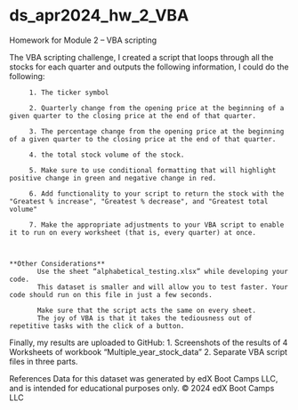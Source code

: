 # ds_apr2024_hw_2_VBA
Homework for Module 2 – VBA scripting

The VBA scripting challenge, I created a script that loops through all the stocks for each quarter and outputs the following information, I could do the following:

         1. The ticker symbol

         2. Quarterly change from the opening price at the beginning of a given quarter to the closing price at the end of that quarter.

         3. The percentage change from the opening price at the beginning of a given quarter to the closing price at the end of that quarter.

         4. the total stock volume of the stock.

         5. Make sure to use conditional formatting that will highlight positive change in green and negative change in red.

         6. Add functionality to your script to return the stock with the "Greatest % increase", "Greatest % decrease", and "Greatest total volume"

         7. Make the appropriate adjustments to your VBA script to enable it to run on every worksheet (that is, every quarter) at once.

   

    **Other Considerations**
           Use the sheet “alphabetical_testing.xlsx” while developing your code. 
           This dataset is smaller and will allow you to test faster. Your code should run on this file in just a few seconds.
           
           Make sure that the script acts the same on every sheet. 
           The joy of VBA is that it takes the tediousness out of repetitive tasks with the click of a button.

Finally, my results are uploaded to GitHub:
      1. Screenshots of the results of 4 Worksheets of workbook “Multiple_year_stock_data”
      2. Separate VBA script files  in three parts.


References
Data for this dataset was generated by edX Boot Camps LLC, and is intended for educational purposes only.
© 2024 edX Boot Camps LLC